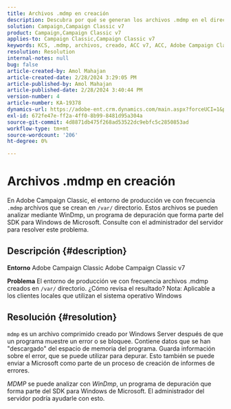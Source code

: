 ```yaml
---
title: Archivos .mdmp en creación
description: Descubra por qué se generan los archivos .mdmp en el directorio /var de Adobe Campaign Classic. Consulte al administrador del servidor.
solution: Campaign,Campaign Classic v7
product: Campaign,Campaign Classic v7
applies-to: Campaign Classic,Campaign Classic v7
keywords: KCS, .mdmp, archivos, creado, ACC v7, ACC, Adobe Campaign Classic, Adobe Campaign Classic v7, preguntas frecuentes
resolution: Resolution
internal-notes: null
bug: false
article-created-by: Amol Mahajan
article-created-date: 2/28/2024 3:29:05 PM
article-published-by: Amol Mahajan
article-published-date: 2/28/2024 3:40:44 PM
version-number: 4
article-number: KA-19378
dynamics-url: https://adobe-ent.crm.dynamics.com/main.aspx?forceUCI=1&pagetype=entityrecord&etn=knowledgearticle&id=f0401c14-4ed6-ee11-9078-00224804dfb5
exl-id: 672fe47e-ff2a-4ff0-8b99-8481d95a304a
source-git-commit: 4d8871db475f268ad53522dc9ebfc5c2850853ad
workflow-type: tm+mt
source-wordcount: '206'
ht-degree: 0%

---
```


# Archivos .mdmp en creación


En Adobe Campaign Classic, el entorno de producción ve con frecuencia `.mdmp` archivos que se crean en `/var/` directorio. Estos archivos se pueden analizar mediante WinDmp, un programa de depuración que forma parte del SDK para Windows de Microsoft. Consulte con el administrador del servidor para resolver este problema.

## Descripción {#description}


<b>Entorno</b>
Adobe Campaign Classic Adobe Campaign Classic v7

<b>Problema</b>
El entorno de producción ve con frecuencia archivos .mdmp creados en `/var/` directorio. ¿Cómo revisa el resultado?
Nota: Aplicable a los clientes locales que utilizan el sistema operativo Windows


## Resolución {#resolution}


`mdmp` es un archivo comprimido creado por Windows Server después de que un programa muestre un error o se bloquee. Contiene datos que se han &quot;descargado&quot; del espacio de memoria del programa.
Guarda información sobre el error, que se puede utilizar para depurar. Esto también se puede enviar a Microsoft como parte de un proceso de creación de informes de errores.



*MDMP* se puede analizar con *WinDmp*, un programa de depuración que forma parte del SDK para Windows de Microsoft. El administrador del servidor podría ayudarle con esto.
